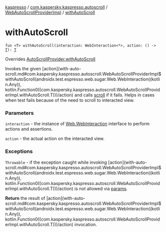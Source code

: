 [kaspresso](../../index.md) / [com.kaspersky.kaspresso.autoscroll](../index.md) / [WebAutoScrollProviderImpl](index.md) / [withAutoScroll](./with-auto-scroll.md)

# withAutoScroll

`fun <T> withAutoScroll(interaction: WebInteraction<*>, action: () -> `[`T`](with-auto-scroll.md#T)`): `[`T`](with-auto-scroll.md#T)

Overrides [AutoScrollProvider.withAutoScroll](../-auto-scroll-provider/with-auto-scroll.md)

Invokes the given [action](with-auto-scroll.md#com.kaspersky.kaspresso.autoscroll.WebAutoScrollProviderImpl$withAutoScroll(androidx.test.espresso.web.sugar.Web.WebInteraction((kotlin.Any)), kotlin.Function0((com.kaspersky.kaspresso.autoscroll.WebAutoScrollProviderImpl.withAutoScroll.T)))/action) and calls [scroll](scroll.md) if it fails. Helps in cases when test fails because of the
need to scroll to interacted view.

### Parameters

`interaction` - the instance of [Web.WebInteraction](#) interface to perform actions and assertions.

`action` - the actual action on the interacted view.

### Exceptions

`Throwable` - if the exception caught while invoking [action](with-auto-scroll.md#com.kaspersky.kaspresso.autoscroll.WebAutoScrollProviderImpl$withAutoScroll(androidx.test.espresso.web.sugar.Web.WebInteraction((kotlin.Any)), kotlin.Function0((com.kaspersky.kaspresso.autoscroll.WebAutoScrollProviderImpl.withAutoScroll.T)))/action) is not allowed via [params](#).

**Return**
the result of [action](with-auto-scroll.md#com.kaspersky.kaspresso.autoscroll.WebAutoScrollProviderImpl$withAutoScroll(androidx.test.espresso.web.sugar.Web.WebInteraction((kotlin.Any)), kotlin.Function0((com.kaspersky.kaspresso.autoscroll.WebAutoScrollProviderImpl.withAutoScroll.T)))/action) invocation.


